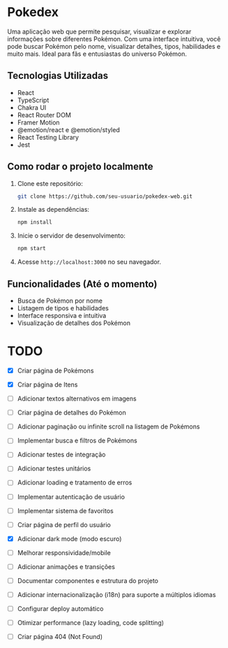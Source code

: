 # Pokedex

Uma aplicação web que permite pesquisar, visualizar e explorar informações sobre diferentes Pokémon. Com uma interface intuitiva, você pode buscar Pokémon pelo nome, visualizar detalhes, tipos, habilidades e muito mais. Ideal para fãs e entusiastas do universo Pokémon.

## Tecnologias Utilizadas

- React
- TypeScript
- Chakra UI
- React Router DOM
- Framer Motion
- @emotion/react e @emotion/styled
- React Testing Library
- Jest

## Como rodar o projeto localmente

1. Clone este repositório:
   ```bash
   git clone https://github.com/seu-usuario/pokedex-web.git
   ```
2. Instale as dependências:
   ```bash
   npm install
   ```
3. Inicie o servidor de desenvolvimento:
   ```bash
   npm start
   ```
4. Acesse `http://localhost:3000` no seu navegador.

## Funcionalidades (Até o momento)

- Busca de Pokémon por nome
- Listagem de tipos e habilidades
- Interface responsiva e intuitiva
- Visualização de detalhes dos Pokémon

# TODO

- [x] Criar página de Pokémons
- [x] Criar página de Itens
- [ ] Adicionar textos alternativos em imagens
- [ ] Criar página de detalhes do Pokémon
- [ ] Adicionar paginação ou infinite scroll na listagem de Pokémons
- [ ] Implementar busca e filtros de Pokémons
- [ ] Adicionar testes de integração
- [ ] Adicionar testes unitários
- [ ] Adicionar loading e tratamento de erros
- [ ] Implementar autenticação de usuário
- [ ] Implementar sistema de favoritos
- [ ] Criar página de perfil do usuário
- [x] Adicionar dark mode (modo escuro)
- [ ] Melhorar responsividade/mobile
- [ ] Adicionar animações e transições
- [ ] Documentar componentes e estrutura do projeto
- [ ] Adicionar internacionalização (i18n) para suporte a múltiplos idiomas
- [ ] Configurar deploy automático
- [ ] Otimizar performance (lazy loading, code splitting)
- [ ] Criar página 404 (Not Found)

